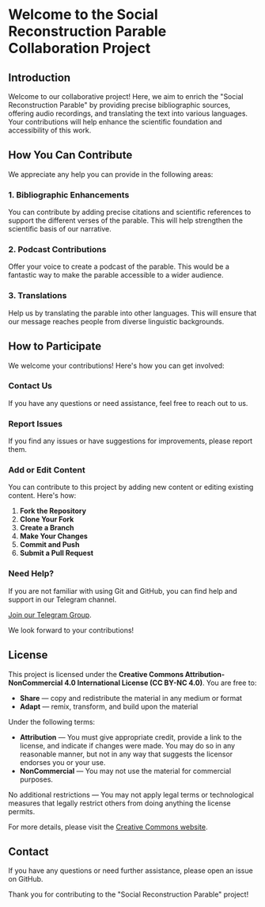 # Welcome to the Social Reconstruction Parable Collaboration Project

## Introduction

Welcome to our collaborative project! Here, we aim to enrich the "Social Reconstruction Parable" by providing precise bibliographic sources, offering audio recordings, and translating the text into various languages. Your contributions will help enhance the scientific foundation and accessibility of this work.

## How You Can Contribute

We appreciate any help you can provide in the following areas:

### 1. Bibliographic Enhancements
You can contribute by adding precise citations and scientific references to support the different verses of the parable. This will help strengthen the scientific basis of our narrative.

### 2. Podcast Contributions
Offer your voice to create a podcast of the parable. This would be a fantastic way to make the parable accessible to a wider audience.

### 3. Translations
Help us by translating the parable into other languages. This will ensure that our message reaches people from diverse linguistic backgrounds.

## How to Participate

We welcome your contributions! Here's how you can get involved:

### Contact Us
If you have any questions or need assistance, feel free to reach out to us.

### Report Issues
If you find any issues or have suggestions for improvements, please report them.

### Add or Edit Content

You can contribute to this project by adding new content or editing existing content. Here's how:

1. **Fork the Repository**
2. **Clone Your Fork**
3. **Create a Branch**
4. **Make Your Changes**
5. **Commit and Push**
6. **Submit a Pull Request**

### Need Help?
If you are not familiar with using Git and GitHub, you can find help and support in our Telegram channel.


[Join our Telegram Group](https://creativecommons.org/licenses/by-nc/4.0/).

We look forward to your contributions!

## License


This project is licensed under the **Creative Commons Attribution-NonCommercial 4.0 International License (CC BY-NC 4.0)**. You are free to:

- **Share** — copy and redistribute the material in any medium or format
- **Adapt** — remix, transform, and build upon the material

Under the following terms:

- **Attribution** — You must give appropriate credit, provide a link to the license, and indicate if changes were made. You may do so in any reasonable manner, but not in any way that suggests the licensor endorses you or your use.
- **NonCommercial** — You may not use the material for commercial purposes.

No additional restrictions — You may not apply legal terms or technological measures that legally restrict others from doing anything the license permits.

For more details, please visit the [Creative Commons website](https://creativecommons.org/licenses/by-nc/4.0/).


## Contact

If you have any questions or need further assistance, please open an issue on GitHub.

Thank you for contributing to the "Social Reconstruction Parable" project!
